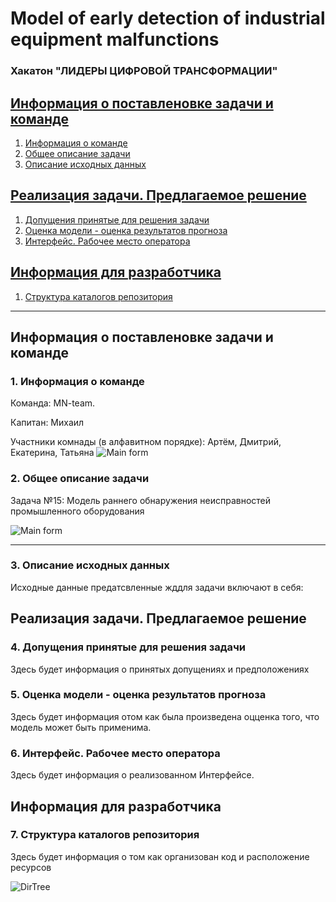# Model of early detection of industrial equipment malfunctions

### Хакатон "ЛИДЕРЫ ЦИФРОВОЙ ТРАНСФОРМАЦИИ"

<b><h2><a href="#g_group_1">Информация о поставленовке задачи и команде</a></h2></b>
1. <a href="#g_team">Информация о команде</a>
1. <a href="#g_task">Общее описание задачи</a>
1. <a href="#g_data">Описание исходных данных</a>

<b><h2><a href="#g_group_2">Реализация задачи. Предлагаемое решение</a></h2></b>
1. <a href="#g_assumptions">Допущения принятые для решения задачи</a>
1. <a href="#g_model_estimation">Оценка модели - оценка результатов прогноза</a>
1. <a href="#g_interface">Интерфейс. Рабочее место оператора</a>

<b><h2><a href="#g_group_3">Информация для разработчика</a></h2></b>
1. <a href="#g_dir_tree">Структура каталогов репозитория</a>

***
<h2 id="g_group_1">Информация о поставленовке задачи и команде</h2>

<h3 id="g_team">1. Информация о команде</h3>

Команда: MN-team.

Капитан: Михаил

Участники комнады (в алфавитном порядке): Артём, Дмитрий, Екатерина, Татьяна
![Main form](https://github.com/MikhailNebasov/LoDT2023_Severstal/blob/main/picts/TeamInfo.png)

<h3 id="g_task">2. Общее описание задачи</h3>
Задача №15: Модель раннего обнаружения неисправностей промышленного оборудования

![Main form](https://github.com/MikhailNebasov/LoDT2023_Severstal/blob/main/picts/ProjectInfo.png?raw=true)

***
<h3 id="g_data">3. Описание исходных данных</h3>
Исходные данные предатсвленные жддля задачи включают в себя:


<h2 id="g_group_2">Реализация задачи. Предлагаемое решение</h2>

<h3 id="g_assumptions">4. Допущения принятые для решения задачи</h3>
Здесь будет информация о принятых допущениях и предположениях

<h3 id="g_model_estimation">5. Оценка модели - оценка результатов прогноза</h3>
Здесь будет информация отом как была произведена оцценка того, что модель может быть применима.

<h3 id="g_interface">6. Интерфейс. Рабочее место оператора</h3>
Здесь будет информация о реализованном Интерфейсе.

<h2 id="g_group_3">Информация для разработчика</h2>

<h3 id="g_dir_tree"">7. Структура каталогов репозитория</h3>
Здесь будет информация о том как организован код и расположение ресурсов

![DirTree](https://github.com/MikhailNebasov/LoDT2023_Severstal/blob/main/picts/DirTree.png?raw=tru)
